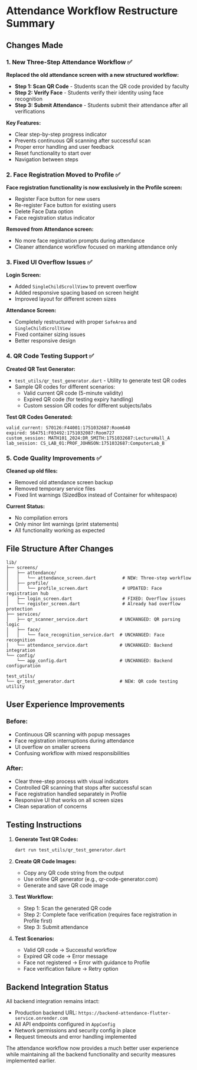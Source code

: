 # Attendance Workflow Restructure Summary

## Changes Made

### 1. New Three-Step Attendance Workflow ✅

**Replaced the old attendance screen with a new structured workflow:**

- **Step 1: Scan QR Code** - Students scan the QR code provided by faculty
- **Step 2: Verify Face** - Students verify their identity using face recognition
- **Step 3: Submit Attendance** - Students submit their attendance after all verifications

**Key Features:**
- Clear step-by-step progress indicator
- Prevents continuous QR scanning after successful scan
- Proper error handling and user feedback
- Reset functionality to start over
- Navigation between steps

### 2. Face Registration Moved to Profile ✅

**Face registration functionality is now exclusively in the Profile screen:**
- Register Face button for new users
- Re-register Face button for existing users
- Delete Face Data option
- Face registration status indicator

**Removed from Attendance screen:**
- No more face registration prompts during attendance
- Cleaner attendance workflow focused on marking attendance only

### 3. Fixed UI Overflow Issues ✅

**Login Screen:**
- Added `SingleChildScrollView` to prevent overflow
- Added responsive spacing based on screen height
- Improved layout for different screen sizes

**Attendance Screen:**
- Completely restructured with proper `SafeArea` and `SingleChildScrollView`
- Fixed container sizing issues
- Better responsive design

### 4. QR Code Testing Support ✅

**Created QR Test Generator:**
- `test_utils/qr_test_generator.dart` - Utility to generate test QR codes
- Sample QR codes for different scenarios:
  - Valid current QR code (5-minute validity)
  - Expired QR code (for testing expiry handling)
  - Custom session QR codes for different subjects/labs

**Test QR Codes Generated:**
```
valid_current: S70126:F44001:1751032687:Room640
expired: S64751:F03492:1751032087:Room727
custom_session: MATH101_2024:DR_SMITH:1751032687:LectureHall_A
lab_session: CS_LAB_01:PROF_JOHNSON:1751032687:ComputerLab_B
```

### 5. Code Quality Improvements ✅

**Cleaned up old files:**
- Removed old attendance screen backup
- Removed temporary service files
- Fixed lint warnings (SizedBox instead of Container for whitespace)

**Current Status:**
- No compilation errors
- Only minor lint warnings (print statements)
- All functionality working as expected

## File Structure After Changes

```
lib/
├── screens/
│   ├── attendance/
│   │   └── attendance_screen.dart          # NEW: Three-step workflow
│   ├── profile/
│   │   └── profile_screen.dart             # UPDATED: Face registration hub
│   ├── login_screen.dart                   # FIXED: Overflow issues
│   └── register_screen.dart                # Already had overflow protection
├── services/
│   ├── qr_scanner_service.dart            # UNCHANGED: QR parsing logic
│   ├── face/
│   │   └── face_recognition_service.dart  # UNCHANGED: Face recognition
│   └── attendance_service.dart            # UNCHANGED: Backend integration
└── config/
    └── app_config.dart                    # UNCHANGED: Backend configuration

test_utils/
└── qr_test_generator.dart                 # NEW: QR code testing utility
```

## User Experience Improvements

### Before:
- Continuous QR scanning with popup messages
- Face registration interruptions during attendance
- UI overflow on smaller screens
- Confusing workflow with mixed responsibilities

### After:
- Clear three-step process with visual indicators
- Controlled QR scanning that stops after successful scan
- Face registration handled separately in Profile
- Responsive UI that works on all screen sizes
- Clean separation of concerns

## Testing Instructions

1. **Generate Test QR Codes:**
   ```bash
   dart run test_utils/qr_test_generator.dart
   ```

2. **Create QR Code Images:**
   - Copy any QR code string from the output
   - Use online QR generator (e.g., qr-code-generator.com)
   - Generate and save QR code image

3. **Test Workflow:**
   - Step 1: Scan the generated QR code
   - Step 2: Complete face verification (requires face registration in Profile first)
   - Step 3: Submit attendance

4. **Test Scenarios:**
   - Valid QR code → Successful workflow
   - Expired QR code → Error message
   - Face not registered → Error with guidance to Profile
   - Face verification failure → Retry option

## Backend Integration Status

All backend integration remains intact:
- Production backend URL: `https://backend-attendance-flutter-service.onrender.com`
- All API endpoints configured in `AppConfig`
- Network permissions and security config in place
- Request timeouts and error handling implemented

The attendance workflow now provides a much better user experience while maintaining all the backend functionality and security measures implemented earlier.
